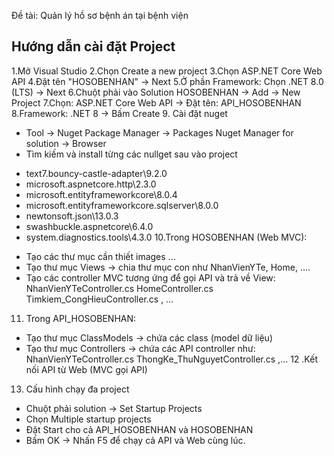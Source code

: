 Đề tài: Quản lý hồ sơ bệnh án tại bệnh viện
## Hướng dẫn cài đặt Project
1.Mở Visual Studio
2.Chọn Create a new project
3.Chọn ASP.NET Core Web API
4.Đặt tên "HOSOBENHAN" → Next
5.Ở phần Framework:
Chọn .NET 8.0 (LTS) -> Next
6.Chuột phải vào Solution HOSOBENHAN → Add → New Project
7.Chọn: ASP.NET Core Web API -> Đặt tên: API_HOSOBENHAN
8.Framework: .NET 8 → Bấm Create
9. Cài đặt nuget
+ Tool -> Nuget Package Manager -> Packages Nuget Manager for solution -> Browser
+ Tìm kiếm và install từng các nullget sau vào project
- text7.bouncy-castle-adapter\9.2.0
- microsoft.aspnetcore.http\2.3.0
- microsoft.entityframeworkcore\8.0.4
- microsoft.entityframeworkcore.sqlserver\8.0.0
- newtonsoft.json\13.0.3
- swashbuckle.aspnetcore\6.4.0
- system.diagnostics.tools\4.3.0
10.Trong HOSOBENHAN (Web MVC):
+ Tạo các thư mục cần thiết images ...
+ Tạo thư mục Views → chia thư mục con như NhanVienYTe, Home, ....
+ Tạo các controller MVC tương ứng để gọi API và trả về View:
NhanVienYTeController.cs
HomeController.cs
Timkiem_CongHieuController.cs , ...
11. Trong API_HOSOBENHAN:
+ Tạo thư mục ClassModels → chứa các class (model dữ liệu)
+ Tạo thư mục Controllers → chứa các API controller như:
NhanVienYTeController.cs
ThongKe_ThuNguyetController.cs ,...
12 .Kết nối API từ Web (MVC gọi API)
13. Cấu hình chạy đa project
- Chuột phải solution → Set Startup Projects
- Chọn Multiple startup projects
- Đặt Start cho cả API_HOSOBENHAN và HOSOBENHAN
- Bấm OK → Nhấn F5 để chạy cả API và Web cùng lúc.
